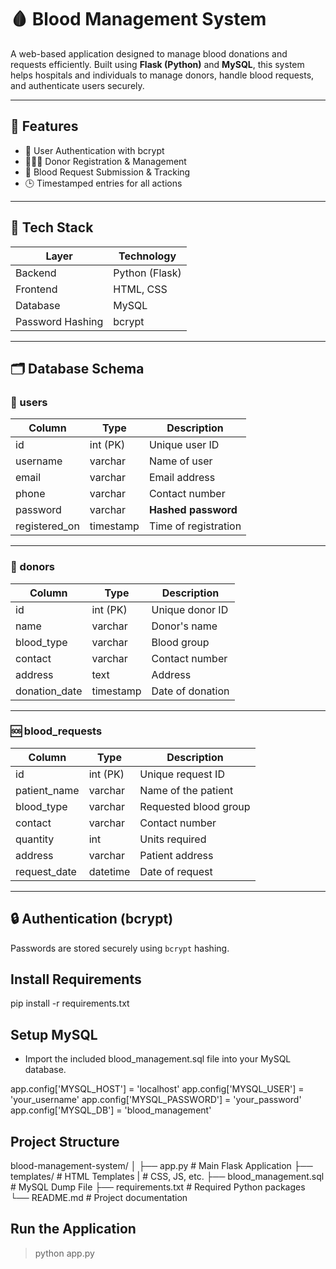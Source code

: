 # 🩸 Blood Management System

A web-based application designed to manage blood donations and requests efficiently. Built using **Flask (Python)** and **MySQL**, this system helps hospitals and individuals to manage donors, handle blood requests, and authenticate users securely.

---

## 🚀 Features

- 🔐 User Authentication with bcrypt
- 🧑‍🤝‍🧑 Donor Registration & Management
- 💉 Blood Request Submission & Tracking
- 🕒 Timestamped entries for all actions

---

## 🧰 Tech Stack

| Layer        | Technology      |
|--------------|-----------------|
| Backend      | Python (Flask)  |
| Frontend     | HTML, CSS       |
| Database     | MySQL           |
| Password Hashing | bcrypt      |

---

## 🗂️ Database Schema

### 🧑 users

| Column        | Type         | Description           |
|---------------|--------------|------------------------|
| id            | int (PK)     | Unique user ID         |
| username      | varchar      | Name of user           |
| email         | varchar      | Email address          |
| phone         | varchar      | Contact number         |
| password      | varchar      | **Hashed password**    |
| registered_on | timestamp    | Time of registration   |

---

### 💉 donors

| Column        | Type         | Description         |
|---------------|--------------|----------------------|
| id            | int (PK)     | Unique donor ID       |
| name          | varchar      | Donor's name          |
| blood_type    | varchar      | Blood group           |
| contact       | varchar      | Contact number        |
| address       | text         | Address               |
| donation_date | timestamp    | Date of donation      |

---

### 🆘 blood_requests

| Column        | Type         | Description          |
|---------------|--------------|-----------------------|
| id            | int (PK)     | Unique request ID     |
| patient_name  | varchar      | Name of the patient   |
| blood_type    | varchar      | Requested blood group |
| contact       | varchar      | Contact number        |
| quantity      | int          | Units required        |
| address       | varchar      | Patient address       |
| request_date  | datetime     | Date of request       |

---

## 🔒 Authentication (bcrypt)

Passwords are stored securely using `bcrypt` hashing.

 ## Install Requirements
 pip install -r requirements.txt

## Setup MySQL
* Import the included blood_management.sql file into your MySQL database.

app.config['MYSQL_HOST'] = 'localhost'
app.config['MYSQL_USER'] = 'your_username'
app.config['MYSQL_PASSWORD'] = 'your_password'
app.config['MYSQL_DB'] = 'blood_management'


## Project Structure
blood-management-system/
│
├── app.py                  # Main Flask Application
├── templates/              # HTML Templates
|                           # CSS, JS, etc.
├── blood_management.sql    # MySQL Dump File
├── requirements.txt        # Required Python packages
└── README.md               # Project documentation

## Run the Application
> python app.py
